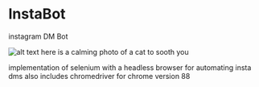 # InstaBot
instagram DM Bot

![alt text](https://img.webmd.com/dtmcms/live/webmd/consumer_assets/site_images/article_thumbnails/other/cat_relaxing_on_patio_other/1800x1200_cat_relaxing_on_patio_other.jpg)
here is a calming photo of a cat to sooth you

implementation of selenium with a headless browser for automating insta dms
also includes chromedriver for chrome version 88
